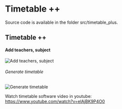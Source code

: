 Timetable ++
============

Source code is available in the folder src/timetable_plus.  

Timetable ++
-------------------
#### Add teachers, subject  
![Add teachers, subject](https://github.com/harikongu/timetable_plus/blob/master/images/timetable_demo1.gif)  

###### Generate timetable
![Generate timetable](https://github.com/harikongu/timetable_plus/blob/master/images/timetable_demo2.gif)  

Watch timetable software video in youtube:  
https://www.youtube.com/watch?v=elAjBK9P4O0
